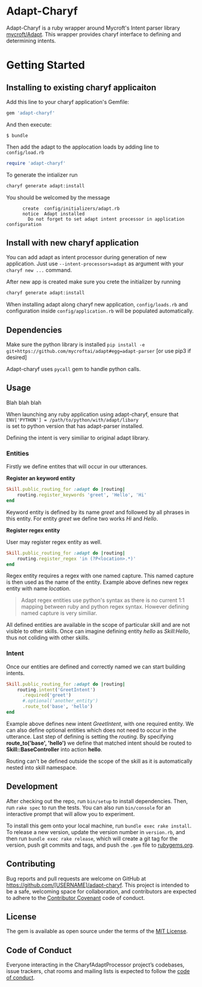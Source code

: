 # Adapt-Charyf

Adapt-Charyf is a ruby wrapper around Mycroft's Intent parser library [mycroft/Adapt](https://github.com/MycroftAI/adapt). This wrapper provides charyf interface to defining and determining intents.

# Getting Started

## Installing to existing charyf applicaiton

Add this line to your charyf application's Gemfile:

```ruby
gem 'adapt-charyf'
```

And then execute:

    $ bundle

Then add the adapt to the applocation loads by adding line to ``config/load.rb``
```ruby
require 'adapt-charyf'
```

To generate the intializer run
```bash
charyf generate adapt:install
```

You should be welcomed by the message
```
      create  config/initializers/adapt.rb
      notice  Adapt installed
		Do not forget to set adapt intent processor in application configuration
```

## Install with new charyf application
You can add adapt as intent processor during generation of new application. Just use 
``--intent-processors=adapt`` as argument with your ``charyf new ...`` command.

After new app is created make sure you crete the initializer by running
```bash
charyf generate adapt:install
```

When installing adapt along charyf new application, ``config/loads.rb`` and configuration inside ``config/application.rb`` will be populated automatically.

## Dependencies
    
Make sure the python library is installed
```pip install -e git+https://github.com/mycroftai/adapt#egg=adapt-parser``` [or use pip3 if desired]

Adapt-charyf uses ```pycall``` gem to handle python calls.

## Usage

<div class="alert alert-success">
Blah blah blah
</div>

When launching any ruby application using adapt-charyf, ensure that   
```ENV['PYTHON'] = /path/to/python/with/adapt/libary```   
is set to python version that has adapt-parser installed.

Defining the intent is very similiar to original adapt library.

### Entities

Firstly we define entites that will occur in our utterances.

**Register an keyword entity**

```ruby
Skill.public_routing_for :adapt do |routing|
    routing.register_keywords 'greet', 'Hello', 'Hi'
end
```

Keyword entity is defined by its name *greet* and followed by all phrases in this entity.
For entity *greet* we define two works *Hi* and *Hello*.

**Register regex entity**

User may register regex entity as well. 

```ruby
Skill.public_routing_for :adapt do |routing|
    routing.register_regex 'in (?P<location>.*)'
end
```

Regex entity requires a regex with one named capture. This named capture is then used as the name of the entity.
Example above defines new regex entity with name *location*.

> Adapt regex entities use python's syntax as there is no current 1:1 mapping between ruby and python regex syntax. 
However defining named capture is very similiar.

All defined entities are available in the scope of particular skill and are not visible to other skills. 
Once can imagine defining entity *hello* as *Skill:Hello*, thus not coliding with other skills.

### Intent

Once our entities are defined and correctly named we can start building intents.

```ruby
Skill.public_routing_for :adapt do |routing|
    routing.intent('GreetIntent')
      .required('greet')
      #.optional('another_entity')
      .route_to('base', 'hello')
end
```

Example above defines new intent *GreetIntent*, with one required entity. We can also define optional entities which does not need to occur in the utterance.
Last step of defining is setting the *routing*. By specifying **route_to('base', 'hello')** we define that matched intent should be routed to **Skill::BaseController** into action **hello**.

Routing can't be defined outside the scope of the skill as it is automatically nested into skill namespace.

## Development

After checking out the repo, run `bin/setup` to install dependencies. Then, run `rake spec` to run the tests. You can also run `bin/console` for an interactive prompt that will allow you to experiment.

To install this gem onto your local machine, run `bundle exec rake install`. To release a new version, update the version number in `version.rb`, and then run `bundle exec rake release`, which will create a git tag for the version, push git commits and tags, and push the `.gem` file to [rubygems.org](https://rubygems.org).

## Contributing

Bug reports and pull requests are welcome on GitHub at https://github.com/[USERNAME]/adapt-charyf. This project is intended to be a safe, welcoming space for collaboration, and contributors are expected to adhere to the [Contributor Covenant](http://contributor-covenant.org) code of conduct.

## License

The gem is available as open source under the terms of the [MIT License](http://opensource.org/licenses/MIT).

## Code of Conduct

Everyone interacting in the CharyfAdaptProcessor project’s codebases, issue trackers, chat rooms and mailing lists is expected to follow the [code of conduct](https://github.com/[USERNAME]/adapt-charyf/blob/master/CODE_OF_CONDUCT.md).
